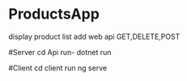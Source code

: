 # ProductsApp

display product list 
add web api GET,DELETE,POST

#Server 
cd Api
run- dotnet run

#Client
cd client
run ng serve 

